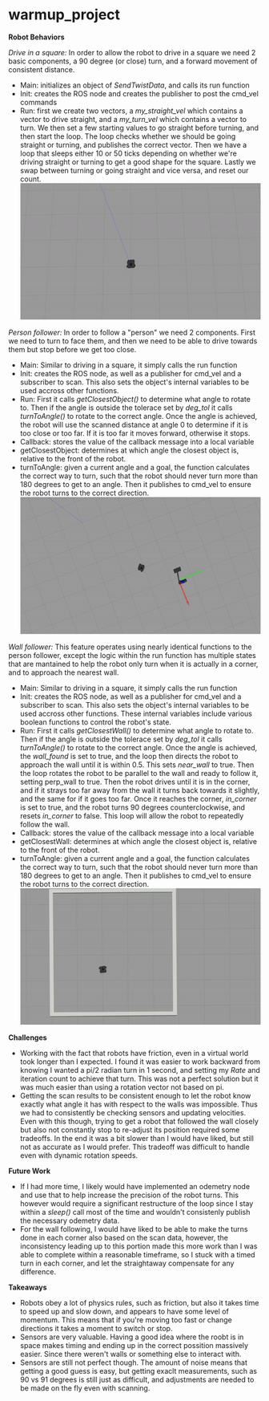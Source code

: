 # warmup_project
**Robot Behaviors**

*Drive in a square:* In order to allow the robot to drive in a square we need 2 basic components, a 90 degree (or close) turn, and a forward movement of consistent distance.
  - Main: initializes an object of *SendTwistData*, and calls its run function
  - Init: creates the ROS node and creates the publisher to post the cmd_vel commands
  - Run: first we create two vectors, a *my_straight_vel* which contains a vector to drive straight, and a *my_turn_vel* which contains a vector to turn. We then set a few starting values to go straight before turning, and then start the loop. The loop checks whether we should be going straight or turning, and publishes the correct vector. Then we have a loop that sleeps either 10 or 50 ticks depending on whether we're driving straight or turning to get a good shape for the square. Lastly we swap between turning or going straight and vice versa, and reset our count.
![drive_square_gif](./drive_square.gif)

*Person follower:* In order to follow a "person" we need 2 components. First we need to turn to face them, and then we need to be able to drive towards them but stop before we get too close.
 - Main: Similar to driving in a square, it simply calls the run function
 - Init: creates the ROS node, as well as a publisher for cmd_vel and a subscriber to scan. This also sets the object's internal variables to be used accross other functions.
 - Run: First it calls *getClosestObject()* to determine what angle to rotate to. Then if the angle is outside the tolerace set by *deg_tol* it calls *turnToAngle()* to rotate to the correct angle. Once the angle is achieved, the robot will use the scanned distance at angle 0 to determine if it is too close or too far. If it is too far it moves forward, otherwise it stops.
 - Callback: stores the value of the callback message into a local variable
 - getClosestObject: determines at which angle the closest object is, relative to the front of the robot.
 - turnToAngle: given a current angle and a goal, the function calculates the correct way to turn, such that the robot should never turn more than 180 degrees to get to an angle. Then it publishes to cmd_vel to ensure the robot turns to the correct direction.
 ![follow_person_gif](./person_follower.gif)
 
 *Wall follower:* This feature operates using nearly identical functions to the person follower, except the logic within the run function has multiple states that are mantained to help the robot only turn when it is actually in a corner, and to approach the nearest wall.
 - Main: Similar to driving in a square, it simply calls the run function
 - Init: creates the ROS node, as well as a publisher for cmd_vel and a subscriber to scan. This also sets the object's internal variables to be used accross other functions. These internal variables include various boolean functions to control the robot's state.
 - Run: First it calls *getClosestWall()* to determine what angle to rotate to. Then if the angle is outside the tolerace set by *deg_tol* it calls *turnToAngle()* to rotate to the correct angle. Once the angle is achieved, the *wall_found* is set to true, and the loop then directs the robot to approach the wall until it is within 0.5. This sets *near_wall* to true. Then the loop rotates the robot to be parallel to the wall and ready to follow it, setting perp_wall to true. Then the robot drives until it is in the corner, and if it strays too far away from the wall it turns back towards it slightly, and the same for if it goes too far. Once it reaches the corner, *in_corner* is set to true, and the robot turns 90 degrees counterclockwise, and resets *in_corner* to false. This loop will allow the robot to repeatedly follow the wall.
 - Callback: stores the value of the callback message into a local variable
 - getClosestWall: determines at which angle the closest object is, relative to the front of the robot.
 - turnToAngle: given a current angle and a goal, the function calculates the correct way to turn, such that the robot should never turn more than 180 degrees to get to an angle. Then it publishes to cmd_vel to ensure the robot turns to the correct direction.
 ![follow_wall_gif](./wall_follower.gif)

**Challenges**

- Working with the fact that robots have friction, even in a virtual world took longer than I expected. I found it was easier to work backward from knowing I wanted a pi/2 radian turn in 1 second, and setting my *Rate* and iteration count to achieve that turn. This was not a perfect solution but it was much easier than using a rotation vector not based on pi.
- Getting the scan results to be consistent enough to let the robot know exactly what angle it has with respect to the walls was impossible. Thus we had to consistently be checking sensors and updating velocities. Even with this though, trying to get a robot that followed the wall closely but also not constantly stop to re-adjust its position required some tradeoffs. In the end it was a bit slower than I would have liked, but still not as accurate as I would prefer. This tradeoff was difficult to handle even with dynamic rotation speeds.

**Future Work**

- If I had more time, I likely would have implemented an odemetry node and use that to help increase the precision of the robot turns. This however would require a significant restructure of the loop since I stay within a *sleep()* call most of the time and wouldn't consistenly publish the necessary odemetry data.
- For the wall following, I would have liked to be able to make the turns done in each corner also based on the scan data, however, the inconsistency leading up to this portion made this more work than I was able to complete within a reasonable timeframe, so I stuck with a timed turn in each corner, and let the straightaway compensate for any difference.

**Takeaways**

- Robots obey a lot of physics rules, such as friction, but also it takes time to speed up and slow down, and appears to have some level of momentum. This means that if you're moving too fast or change directions it takes a moment to switch or stop.
- Sensors are very valuable. Having a good idea where the roobt is in space makes timing and ending up in the correct possition massively easier. Since there weren't walls or something else to interact with.
- Sensors are still not perfect though. The amount of noise means that getting a good guess is easy, but getting exaclt measurements, such as 90 vs 91 degrees is still just as difficult, and adjustments are needed to be made on the fly even with scanning.
